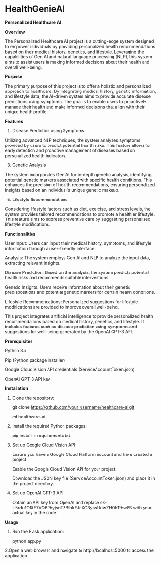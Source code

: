 # HealthGenieAI

**Personalized Healthcare AI**


**Overview**


The Personalized Healthcare AI project is a cutting-edge system designed to empower individuals by providing personalized health recommendations based on their medical history, genetics, and lifestyle. Leveraging the capabilities of Gen AI and natural language processing (NLP), this system aims to assist users in making informed decisions about their health and overall well-being.

**Purpose**


The primary purpose of this project is to offer a holistic and personalized approach to healthcare. By integrating medical history, genetic information, and lifestyle data, the AI-driven system aims to provide accurate disease predictions using symptoms. The goal is to enable users to proactively manage their health and make informed decisions that align with their unique health profile.

**Features**


1. Disease Prediction using Symptoms
   
Utilizing advanced NLP techniques, the system analyzes symptoms provided by users to predict potential health risks. This feature allows for early detection and proactive management of diseases based on personalized health indicators.

3. Genetic Analysis
   
The system incorporates Gen AI for in-depth genetic analysis, identifying potential genetic markers associated with specific health conditions. This enhances the precision of health recommendations, ensuring personalized insights based on an individual's unique genetic makeup.

5. Lifestyle Recommendations
   
Considering lifestyle factors such as diet, exercise, and stress levels, the system provides tailored recommendations to promote a healthier lifestyle. This feature aims to address preventive care by suggesting personalized lifestyle modifications.

**Functionalities**


User Input: Users can input their medical history, symptoms, and lifestyle information through a user-friendly interface.

Analysis: The system employs Gen AI and NLP to analyze the input data, extracting relevant insights.

Disease Prediction: Based on the analysis, the system predicts potential health risks and recommends suitable interventions.

Genetic Insights: Users receive information about their genetic predispositions and potential genetic markers for certain health conditions.

Lifestyle Recommendations: Personalized suggestions for lifestyle modifications are provided to improve overall well-being.

This project integrates artificial intelligence to provide personalized health recommendations based on medical history, genetics, and lifestyle. It includes features such as disease prediction using symptoms and suggestions for well-being generated by the OpenAI GPT-3 API.

**Prerequisites**

Python 3.x

Pip (Python package installer)

Google Cloud Vision API credentials (ServiceAccountToken.json)

OpenAI GPT-3 API key 


**Installation**

1. Clone the repository:

     git clone https://github.com/your_username/healthcare-ai.git

     cd healthcare-ai



2. Install the required Python packages:

    pip install -r requirements.txt


3. Set up Google Cloud Vision API:

    Ensure you have a Google Cloud Platform account and have created a project.

    Enable the Google Cloud Vision API for your project.

    Download the JSON key file (ServiceAccountToken.json) and place it in the project directory.

4. Set up OpenAI GPT-3 API:

    Obtain an API key from OpenAI and replace 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 with your actual key in the code.


**Usage**


1. Run the Flask application:

     python app.py

2.Open a web browser and navigate to http://localhost:5000 to access the application.





